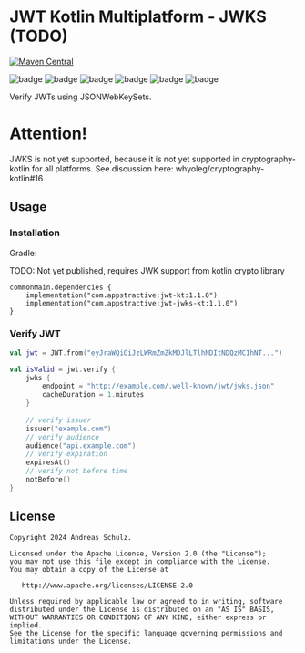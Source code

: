 # JWT Kotlin Multiplatform - JWKS (TODO)

[![Maven Central](https://img.shields.io/maven-central/v/com.appstractive/jwt-jwks-kt?label=Maven%20Central)](https://central.sonatype.com/artifact/com.appstractive/jwt-jwks-kt)

![badge][badge-android]
![badge][badge-apple]
![badge][badge-jvm]
![badge][badge-js]
![badge][badge-win]
![badge][badge-linux]

Verify JWTs using JSONWebKeySets.

# Attention!

JWKS is not yet supported, because it is not yet supported in cryptography-kotlin for all platforms. See discussion here: whyoleg/cryptography-kotlin#16

## Usage

### Installation

Gradle:

TODO: Not yet published, requires JWK support from kotlin crypto library

```
commonMain.dependencies {
    implementation("com.appstractive:jwt-kt:1.1.0")
    implementation("com.appstractive:jwt-jwks-kt:1.1.0")
}
```

### Verify JWT

```kotlin
val jwt = JWT.from("eyJraWQiOiJzLWRmZmZkMDJlLTlhNDItNDQzMC1hNT...")

val isValid = jwt.verify {
    jwks {
        endpoint = "http://example.com/.well-known/jwt/jwks.json"
        cacheDuration = 1.minutes
    }
    
    // verify issuer
    issuer("example.com")
    // verify audience
    audience("api.example.com")
    // verify expiration
    expiresAt()
    // verify not before time
    notBefore()
}
```

## License

```
Copyright 2024 Andreas Schulz.

Licensed under the Apache License, Version 2.0 (the "License");
you may not use this file except in compliance with the License.
You may obtain a copy of the License at

   http://www.apache.org/licenses/LICENSE-2.0

Unless required by applicable law or agreed to in writing, software
distributed under the License is distributed on an "AS IS" BASIS,
WITHOUT WARRANTIES OR CONDITIONS OF ANY KIND, either express or implied.
See the License for the specific language governing permissions and
limitations under the License.
```

[badge-android]: http://img.shields.io/badge/platform-android-6EDB8D.svg?style=flat

[badge-apple]: http://img.shields.io/badge/platform-apple-111111.svg?style=flat

[badge-jvm]: http://img.shields.io/badge/platform-jvm-CDCDCD.svg?style=flat

[badge-js]: http://img.shields.io/badge/platform-js-f7df1e.svg?style=flat

[badge-win]: http://img.shields.io/badge/platform-win-357EC7.svg?style=flat

[badge-linux]: http://img.shields.io/badge/platform-linux-CDCDCD.svg?style=flat
